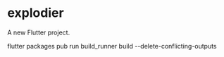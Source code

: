 # explodier

A new Flutter project.

flutter packages pub run build_runner build --delete-conflicting-outputs
